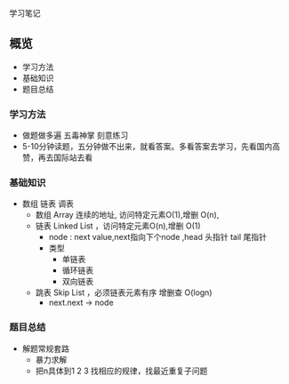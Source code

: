 学习笔记

## 概览
- 学习方法
- 基础知识
- 题目总结

### 学习方法
- 做题做多遍 五毒神掌 刻意练习
- 5-10分钟读题，五分钟做不出来，就看答案。多看答案去学习，先看国内高赞，再去国际站去看

### 基础知识
- 数组 链表 调表
    - 数组 Array 连续的地址, 访问特定元素O(1),增删 O(n),
    - 链表 Linked List ，访问特定元素O(n),增删 O(1)
        - node : next value,next指向下个node ,head 头指针 tail 尾指针 
        - 类型
            - 单链表
            - 循环链表
            - 双向链表
    - 跳表 Skip List ，必须链表元素有序 增删查 O(logn)
        - next.next -> node

### 题目总结
- 解题常规套路
    - 暴力求解
    - 把n具体到1 2 3 找相应的规律，找最近重复子问题
